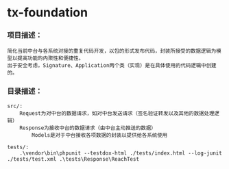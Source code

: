 # tx-foundation
### 项目描述：
    简化当前中台与各系统对接的重复代码开发，以包的形式发布代码，封装所接受的数据逻辑为模型以提高功能的内聚性和便捷性。
    出于安全考虑，Signature、Application两个类（实现）是在具体使用的代码逻辑中创建的。
### 目录描述：
    src/:
        Request为对中台的数据请求，如对中台发送请求（签名验证转发以及其他的数据处理逻辑）
        Response为接收中台的数据请求（由中台主动推送的数据）
            Models是对于中台接收各项数据的封装以提供给各系统使用

    tests/:
        .\vendor\bin\phpunit --testdox-html ./tests/index.html --log-junit ./tests/test.xml .\tests\Response\ReachTest